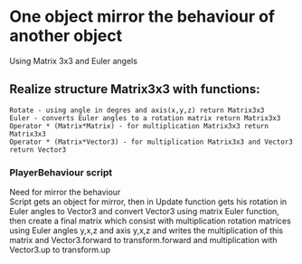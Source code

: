 # One object mirror the behaviour of another object
Using Matrix 3x3 and Euler angels
## Realize structure Matrix3x3 with functions: 
```
Rotate - using angle in degres and axis(x,y,z) return Matrix3x3
Euler - converts Euler angles to a rotation matrix return Matrix3x3
Operator * (Matrix*Matrix) - for multiplication Matrix3x3 return Matrix3x3
Operator * (Matrix*Vector3) - for multiplication Matrix3x3 and Vector3 return Vector3
```
### PlayerBehaviour script
Need for mirror the behaviour <br />
Script gets an object for mirror, then in Update function gets his rotation in Euler angles to Vector3 and convert Vector3 using matrix Euler function, then create a final matrix which consist with multiplication rotation matrices using Euler angles y,x,z and axis y,x,z and writes the multiplication of this matrix and Vector3.forward to transform.forward and multiplication with Vector3.up to transform.up



